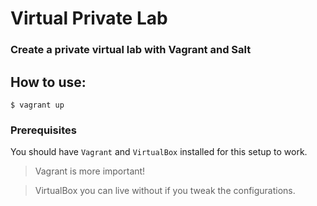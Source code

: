 # Virtual Private Lab
### Create a private virtual lab with Vagrant and Salt 

## How to use:

```
$ vagrant up
```

### Prerequisites
You should have `Vagrant` and `VirtualBox` installed for this setup to work. <br>  
> Vagrant is more important! <br>

> VirtualBox you can live without if you tweak the configurations. 
